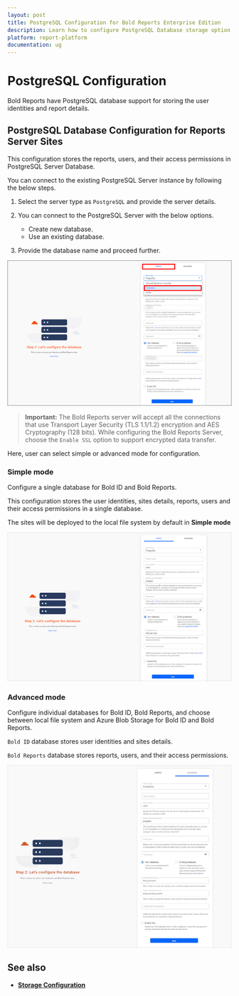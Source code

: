 ```yaml
---
layout: post
title: PostgreSQL Configuration for Bold Reports Enterprise Edition
description: Learn how to configure PostgreSQL Database storage option for BoldID and Bold Reports Server in Bold Reports
platform: report-platform
documentation: ug
---
```


# PostgreSQL Configuration

Bold Reports have PostgreSQL database support for storing the user identities and report details.

## PostgreSQL Database Configuration for Reports Server Sites

This configuration stores the reports, users, and their access permissions in PostgreSQL Server Database.

You can connect to the existing PostgreSQL Server instance by following the below steps.

1. Select the server type as `PostgreSQL` and provide the server details.

2. You can connect to the PostgreSQL Server with the below options.

    * Create new database.
    * Use an existing database.

3. Provide the database name and proceed further.

![PostgreSQL Server](/static/assets/on-premise/images/getting-started/application-startup-site-registration-postgreSQL-server.png)

> **Important:** The Bold Reports server will accept all the connections that use Transport Layer Security (TLS 1.1/1.2) encryption and AES Cryptography (128 bits). While configuring the Bold Reports Server, choose the `Enable SSL` option to support encrypted data transfer.

Here, user can select simple or advanced mode for configuration.

### Simple mode

Configure a single database for Bold ID and Bold Reports.

This configuration stores the user identities, sites details, reports, users and their access permissions in a single database.

The sites will be deployed to the local file system by default in **Simple mode**

![Simple Mode](/static/assets/on-premise/images/getting-started/postgresql-simple-mode-site-registration.png)

### Advanced mode

Configure individual databases for Bold ID, Bold Reports, and choose between local file system and Azure Blob Storage for Bold ID and Bold Reports.

`Bold ID` database stores user identities and sites details.

`Bold Reports` database stores reports, users, and their access permissions.

![Advanced Mode](/static/assets/on-premise/images/getting-started/postgresql-advanced-mode-site-registration.png)

## See also

* [**Storage Configuration**](../../application-startup/#storage-configuration)